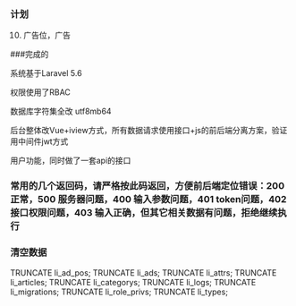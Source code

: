 ### 计划

10. 广告位，广告


###完成的

系统基于Laravel 5.6

权限使用了RBAC

数据库字符集全改 utf8mb64

后台整体改Vue+iview方式，所有数据请求使用接口+js的前后端分离方案，验证用中间件jwt方式

用户功能，同时做了一套api的接口

### 常用的几个返回码，请严格按此码返回，方便前后端定位错误：200 正常，500 服务器问题，400 输入参数问题，401 token问题，402 接口权限问题，403 输入正确，但其它相关数据有问题，拒绝继续执行

### 清空数据

TRUNCATE li_ad_pos;
TRUNCATE li_ads;
TRUNCATE li_attrs;
TRUNCATE li_articles;
TRUNCATE li_categorys;
TRUNCATE li_logs;
TRUNCATE li_migrations;
TRUNCATE li_role_privs;
TRUNCATE li_types;